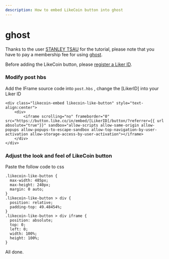 ```yaml
---
description: How to embed LikeCoin button into ghost
---
```


# ghost

Thanks to the user [STANLEY TSAU](https://stanleytsau.me/likebutton-ghost-integration/) for the tutorial, please note that you have to pay a membership fee for using [ghost](https://ghost.org/pricing/).

Before adding the LikeCoin button, please [register a Liker ID](../../liker-id/).

### Modify post hbs

Add the IFrame source code into `post.hbs` , change the  \[LikerID\] into your Liker ID

```text
<div class="likecoin-embed likecoin-like-button" style="text-align:center">
    <div>
        <iframe scrolling="no" frameborder="0" src="https://button.like.co/in/embed/[LikerID]/button/?referrer={{ url absolute="true"}}" sandbox="allow-scripts allow-same-origin allow-popups allow-popups-to-escape-sandbox allow-top-navigation-by-user-activation allow-storage-access-by-user-activation"></iframe>
    </div>
</div>
```

### Adjust the look and feel of LikeCoin button

Paste the follow code to css

```text
.likecoin-like-button {
  max-width: 485px;
  max-height: 240px;
  margin: 0 auto;
}
.likecoin-like-button > div {
  position: relative;
  padding-top: 49.48454%;
}
.likecoin-like-button > div iframe {
  position: absolute;
  top: 0;
  left: 0;
  width: 100%;
  height: 100%;
}
```

 All done.

